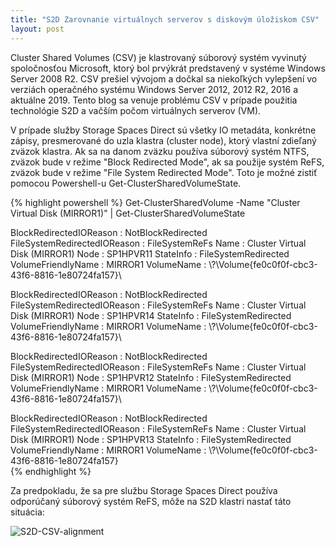 ```yaml
---
title: "S2D Zarovnanie virtuálnych serverov s diskovým úložiskom CSV"
layout: post
---
```


Cluster Shared Volumes (CSV) je klastrovaný súborový systém vyvinutý spoločnosťou Microsoft, ktorý bol prvýkrát predstavený v systéme Windows Server 2008 R2. CSV prešiel vývojom a dočkal sa niekoľkých vylepšení vo verziách operačného systému Windows Server 2012, 2012 R2, 2016 a aktuálne 2019. Tento blog sa venuje problému CSV v prípade použitia technológie S2D a vačším počom virtuálnych serverov (VM).


V prípade služby Storage Spaces Direct sú všetky IO metadáta, konkrétne zápisy, presmerované do uzla klastra (cluster node), ktorý vlastní zdieľaný zväzok klastra. Ak sa na danom zväzku používa súborový systém NTFS, zväzok bude v režime "Block Redirected Mode", ak sa použije systém ReFS, zväzok bude v režime "File System Redirected Mode". Toto je možné zistiť pomocou Powershell-u Get-ClusterSharedVolumeState. 

{% highlight powershell %}
Get-ClusterSharedVolume -Name "Cluster Virtual Disk (MIRROR1)" | Get-ClusterSharedVolumeState

BlockRedirectedIOReason      : NotBlockRedirected
FileSystemRedirectedIOReason : FileSystemReFs
Name                         : Cluster Virtual Disk (MIRROR1)
Node                         : SP1HPVR11
StateInfo                    : FileSystemRedirected
VolumeFriendlyName           : MIRROR1
VolumeName                   : \\?\Volume{fe0c0f0f-cbc3-43f6-8816-1e80724fa157}\

BlockRedirectedIOReason      : NotBlockRedirected
FileSystemRedirectedIOReason : FileSystemReFs
Name                         : Cluster Virtual Disk (MIRROR1)
Node                         : SP1HPVR14
StateInfo                    : FileSystemRedirected
VolumeFriendlyName           : MIRROR1
VolumeName                   : \\?\Volume{fe0c0f0f-cbc3-43f6-8816-1e80724fa157}\

BlockRedirectedIOReason      : NotBlockRedirected
FileSystemRedirectedIOReason : FileSystemReFs
Name                         : Cluster Virtual Disk (MIRROR1)
Node                         : SP1HPVR12
StateInfo                    : FileSystemRedirected
VolumeFriendlyName           : MIRROR1
VolumeName                   : \\?\Volume{fe0c0f0f-cbc3-43f6-8816-1e80724fa157}\

BlockRedirectedIOReason      : NotBlockRedirected
FileSystemRedirectedIOReason : FileSystemReFs
Name                         : Cluster Virtual Disk (MIRROR1)
Node                         : SP1HPVR13
StateInfo                    : FileSystemRedirected
VolumeFriendlyName           : MIRROR1
VolumeName                   : \\?\Volume{fe0c0f0f-cbc3-43f6-8816-1e80724fa157}\
{% endhighlight %}

Za predpokladu, že sa pre službu Storage Spaces Direct používa odporúčaný súborový systém ReFS, môže na S2D klastri nastať táto situácia:

![S2D-CSV-alignment](https://user-images.githubusercontent.com/11541025/136854742-e1f8d72a-4192-4885-b302-35b73793b875.png)

